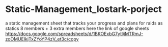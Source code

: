 # Static-Management_lostark-porject
 a static management sheet  that tracks your progress and  plans for raids as statics 8 members + 3 extra members 
here the link of google sheets
https://docs.google.com/spreadsheets/d/1BKOExbG7ytlijMTRmJ-zoOMUEIkjTxZYoYP4zV_et3c/copy
